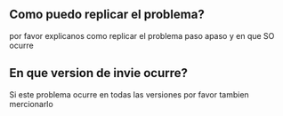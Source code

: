 ## Como puedo replicar el problema?
por favor explicanos como replicar el problema paso apaso y en que SO ocurre
## En que version de invie ocurre?
Si este problema ocurre en todas las versiones por favor tambien mercionarlo
